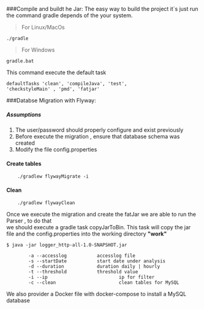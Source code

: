 ###Compile and buildt he  Jar:
The easy way to build the project it´s just run the 
command gradle depends of the your system.
> For Linux/MacOs
```
./gradle
```

> For Windows
```
gradle.bat
```

This command execute the default task 
```
defaultTasks 'clean', 'compileJava', 'test', 
'checkstyleMain' , 'pmd', 'fatjar'
```

###Databse Migration with Flyway:
##### Assumptions
1. The user/password should properly configure and exist previously
2. Before execute the migration , ensure that database schema was created
3. Modify the file config.properties

#### Create tables 
```
    ./gradlew flywayMigrate -i
```
#### Clean 
```
    ./gradlew flywayClean
```
Once we execute the migration and create the fatJar we are able to run the Parser , to do that  
we should execute a gradle task copyJarToBin.
This task will copy the jar file and the config.properties into the working directory  **"work"**

```
$ java -jar logger_http-all-1.0-SNAPSHOT.jar

        -a --accesslog           accesslog file
        -s --startDate           start date under analysis
        -d --duration            duration daily | hourly
        -t --threshold           threshold value
        -i --ip                          ip for filter
        -c --clean                       clean tables for MySQL
```

We also provider a Docker file with docker-compose to install a MySQL database    